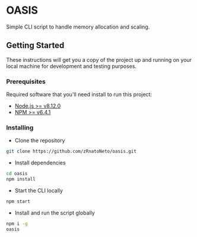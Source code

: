 # OASIS

Simple CLI script to handle memory allocation and scaling.

## Getting Started

These instructions will get you a copy of the project up and running on your local machine for development and testing purposes.

### Prerequisites

Required software that you'll need install to run this project:

- [Node.js >= v8.12.0](https://nodejs.org/en/download/)
- [NPM >= v6.4.1](https://docs.npmjs.com#npm-install-instructions)

### Installing

- Clone the repository

```bash
git clone https://github.com/zRnatoNeto/oasis.git
```

- Install dependencies

```bash
cd oasis
npm install
```

- Start the CLI locally

```bash
npm start
```

- Install and run the script globally

```bash
npm i -g
oasis
```
